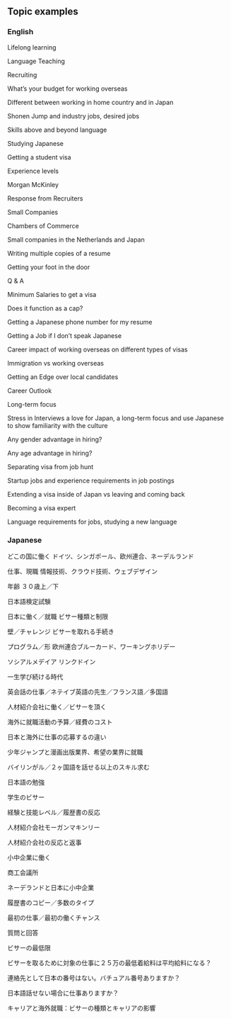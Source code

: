 ## Topic examples

### English

Lifelong learning

Language Teaching

Recruiting

What’s your budget for working overseas

Different between working in home country and in Japan

Shonen Jump and industry jobs, desired jobs

Skills above and beyond language

Studying Japanese

Getting a student visa

Experience levels

Morgan McKinley

Response from Recruiters

Small Companies

Chambers of Commerce

Small companies in the Netherlands and Japan

Writing multiple copies of a resume

Getting your foot in the door

Q & A

Minimum Salaries to get a visa

Does it function as a cap?

Getting a Japanese phone number for my resume

Getting a Job if I don’t speak Japanese

Career impact of working overseas on different types of visas

Immigration vs working overseas

Getting an Edge over local candidates

Career Outlook

Long-term focus

Stress in Interviews a love for Japan, a long-term focus and use Japanese to show familiarity with the culture

Any gender advantage in hiring?

Any age advantage in hiring?

Separating visa from job hunt

Startup jobs and experience requirements in job postings

Extending a visa inside of Japan vs leaving and coming back

Becoming a visa expert

Language requirements for jobs, studying a new language

### Japanese

どこの国に働く			ドイツ、シンガポール、欧州連合、ネーデルランド

仕事、現職				情報技術、クラウド技術、ウェブデザイン

年齢					３０歳上／下

日本語検定試験	

日本に働く／就職			ビサー種類と制限

壁／チャレンジ			ビサーを取れる手続き

プログラム／形			欧州連合ブルーカード、ワーキングホリデー

ソシアルメデイア			リンクドイン

一生学び続ける時代

英会話の仕事／ネテイブ英語の先生／フランス語／多国語

人材紹介会社に働く／ビサーを頂く

海外に就職活動の予算／経費のコスト

日本と海外に仕事の応募するの違い

少年ジャンプと漫画出版業界、希望の業界に就職

バイリンがル／２ヶ国語を話せる以上のスキル求む

日本語の勉強

学生のビサー

経験と技能レベル／履歴書の反応

人材紹介会社モーガンマキンリー

人材紹介会社の反応と返事

小中企業に働く

商工会議所

ネーデランドと日本に小中企業

履歴書のコピー／多数のタイプ

最初の仕事／最初の働くチャンス

質問と回答

ビサーの最低限

ビサーを取るために対象の仕事に２５万の最低着給料は平均給料になる？

連絡先として日本の番号はない。バチュアル番号ありますか？

日本語話せない場合に仕事ありますか？

キャリアと海外就職：ビサーの種類とキャリアの影響